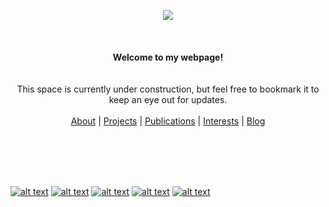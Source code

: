 <p align="center">
  <img src="https://www.outlookindia.com/outlooktraveller/public/uploads/2018/06/Forest-Dirang-Arunachal-Pradesh.jpg">
  <br><br><br><br>
  <b>Welcome to my webpage!</b><br><br><br>
  <a>This space is currently under construction, but feel free to bookmark it to keep an eye out for updates. </a><br><br>
  <a href="#">About</a> |
  <a href="#">Projects</a> |
  <a href="#">Publications</a> | 
  <a href="#">Interests</a> |
  <a href="#">Blog</a>
  
  <br><br><br><br>
  
  [![alt text][1.1]][1]
  [![alt text][2.1]][2]
  [![alt text][3.1]][3]
  [![alt text][4.1]][4]
  [![alt text][5.1]][5]

  [1.1]: https://img.shields.io/badge/Twitter-1DA1F2?style=for-the-badge&logo=twitter&logoColor=white (twitter)
  [2.1]: https://img.shields.io/badge/Instagram-E4405F?style=for-the-badge&logo=instagram&logoColor=white (instagram)
  [3.1]: https://img.shields.io/badge/GitHub-100000?style=for-the-badge&logo=github&logoColor=white (github)
  [4.1]: https://img.shields.io/badge/StackExchange-%23ffffff.svg?&style=for-the-badge&logo=StackExchange&logoColor=white
  [5.1]: https://img.shields.io/badge/Research_Gate-00CCBB.svg?&style=for-the-badge&logo=ResearchGate&logoColor=white

  [1]: https://www.twitter.com/unmixablemix
  [2]: https://www.instagram.com/unmixablemix
  [3]: https://github.com/unmixablemix
  [4]: https://stackexchange/unmixablemix
  [5]: https://https://www.researchgate.net/profile/Alakananda-Maitra

</p>


